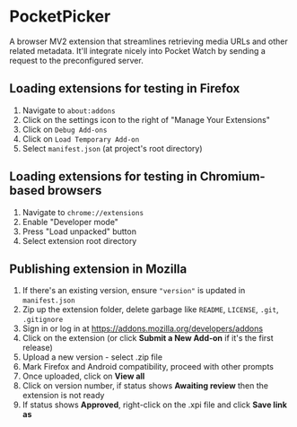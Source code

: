 # PocketPicker
A browser MV2 extension that streamlines retrieving media URLs and other related metadata.
It'll integrate nicely into Pocket Watch by sending a request to the preconfigured server.

## Loading extensions for testing in Firefox
1. Navigate to `about:addons`
2. Click on the settings icon to the right of "Manage Your Extensions"
3. Click on `Debug Add-ons`
4. Click on `Load Temporary Add-on`
5. Select `manifest.json` (at project's root directory)

## Loading extensions for testing in Chromium-based browsers
1. Navigate to `chrome://extensions`
2. Enable "Developer mode"
3. Press "Load unpacked" button
4. Select extension root directory

## Publishing extension in Mozilla
1. If there's an existing version, ensure `"version"` is updated in `manifest.json`
2. Zip up the extension folder, delete garbage like `README`, `LICENSE`, `.git`, `.gitignore`
3. Sign in or log in at https://addons.mozilla.org/developers/addons
4. Click on the extension (or click **Submit a New Add-on** if it's the first release)
5. Upload a new version - select .zip file
6. Mark Firefox and Android compatibility, proceed with other prompts
7. Once uploaded, click on **View all**
8. Click on version number, if status shows **Awaiting review** then the extension is not ready
9. If status shows **Approved**, right-click on the .xpi file and click **Save link as**


 